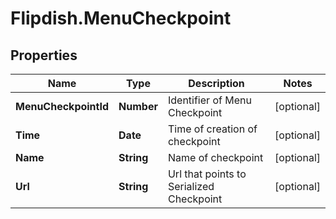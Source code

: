 # Flipdish.MenuCheckpoint

## Properties
Name | Type | Description | Notes
------------ | ------------- | ------------- | -------------
**MenuCheckpointId** | **Number** | Identifier of Menu Checkpoint | [optional] 
**Time** | **Date** | Time of creation of checkpoint | [optional] 
**Name** | **String** | Name of checkpoint | [optional] 
**Url** | **String** | Url that points to Serialized Checkpoint | [optional] 


